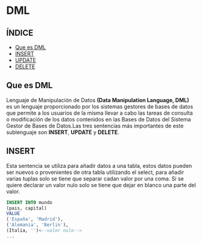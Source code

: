 # DML

## ÍNDICE

- [Que es DML](#Que-es-DML)
- [INSERT](#INSERT)
- [UPDATE](#UPDATE)
- [DELETE](#DELETE)

## Que es DML

Lenguaje de Manipulación de Datos **(Data Manipulation Language, DML)** es un lenguaje proporcionado por los sistemas gestores de bases 
de datos que permite a los usuarios de la misma llevar a cabo las tareas de consulta o modificación de los datos contenidos en las 
Bases de Datos del Sistema Gestor de Bases de Datos.Las tres sentencias más importantes de este sublenguaje son
**INSERT**, **UPDATE** y **DELETE**.

## INSERT

Esta sentencia se utiliza para añadir datos a una tabla, estos datos pueden ser nuevos o provenientes de otra tabla utilizando el select, para añadir varias tuplas solo se tiene que separar cadan valor por una coma. Si se quiere declarar un valor nulo solo se tiene que dejar en blanco una parte del valor.
  
```sql
INSERT INTO mundo
(pais, capital)
VALUE
('España', 'Madrid'),
('Alemania', 'Berlin'),
(Italia, '')<--valor nulo-->
...
```
